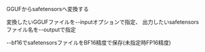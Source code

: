 GGUFからsafetensorsへ変換する

変換したいGGUFファイルを--inputオプションで指定、
出力したいsafetensorsファイル名を--outputで指定


--bf16でsafetensorsファイルをBF16精度で保存(未指定時FP16精度)
